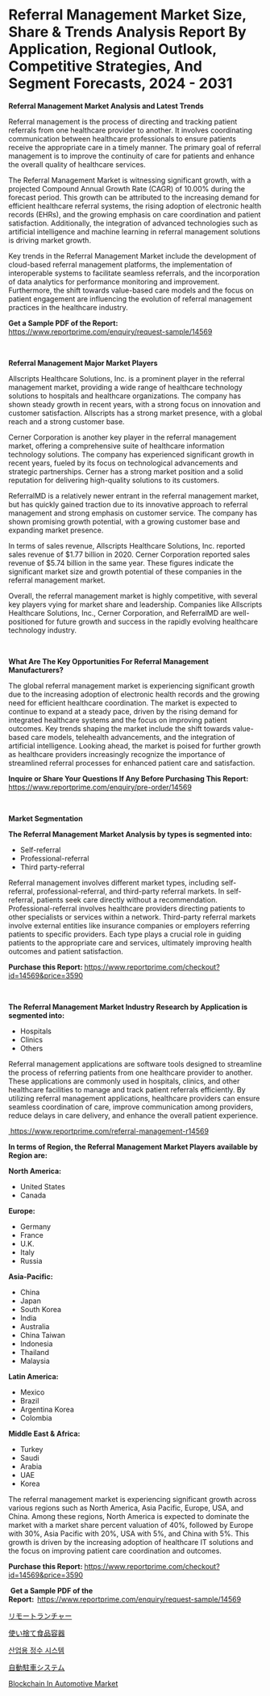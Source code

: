 <p><h1>Referral Management Market Size, Share & Trends Analysis Report By Application, Regional Outlook, Competitive Strategies, And Segment Forecasts, 2024 - 2031</h1></p><p><strong>Referral Management Market Analysis and Latest Trends</strong></p>
<p><p>Referral management is the process of directing and tracking patient referrals from one healthcare provider to another. It involves coordinating communication between healthcare professionals to ensure patients receive the appropriate care in a timely manner. The primary goal of referral management is to improve the continuity of care for patients and enhance the overall quality of healthcare services.</p><p>The Referral Management Market is witnessing significant growth, with a projected Compound Annual Growth Rate (CAGR) of 10.00% during the forecast period. This growth can be attributed to the increasing demand for efficient healthcare referral systems, the rising adoption of electronic health records (EHRs), and the growing emphasis on care coordination and patient satisfaction. Additionally, the integration of advanced technologies such as artificial intelligence and machine learning in referral management solutions is driving market growth.</p><p>Key trends in the Referral Management Market include the development of cloud-based referral management platforms, the implementation of interoperable systems to facilitate seamless referrals, and the incorporation of data analytics for performance monitoring and improvement. Furthermore, the shift towards value-based care models and the focus on patient engagement are influencing the evolution of referral management practices in the healthcare industry.</p></p>
<p><strong>Get a Sample PDF of the Report:&nbsp;</strong> <a href="https://www.reportprime.com/enquiry/request-sample/14569">https://www.reportprime.com/enquiry/request-sample/14569</a></p>
<p>&nbsp;</p>
<p><strong>Referral Management Major Market Players</strong></p>
<p><p>Allscripts Healthcare Solutions, Inc. is a prominent player in the referral management market, providing a wide range of healthcare technology solutions to hospitals and healthcare organizations. The company has shown steady growth in recent years, with a strong focus on innovation and customer satisfaction. Allscripts has a strong market presence, with a global reach and a strong customer base.</p><p>Cerner Corporation is another key player in the referral management market, offering a comprehensive suite of healthcare information technology solutions. The company has experienced significant growth in recent years, fueled by its focus on technological advancements and strategic partnerships. Cerner has a strong market position and a solid reputation for delivering high-quality solutions to its customers.</p><p>ReferralMD is a relatively newer entrant in the referral management market, but has quickly gained traction due to its innovative approach to referral management and strong emphasis on customer service. The company has shown promising growth potential, with a growing customer base and expanding market presence.</p><p>In terms of sales revenue, Allscripts Healthcare Solutions, Inc. reported sales revenue of $1.77 billion in 2020. Cerner Corporation reported sales revenue of $5.74 billion in the same year. These figures indicate the significant market size and growth potential of these companies in the referral management market.</p><p>Overall, the referral management market is highly competitive, with several key players vying for market share and leadership. Companies like Allscripts Healthcare Solutions, Inc., Cerner Corporation, and ReferralMD are well-positioned for future growth and success in the rapidly evolving healthcare technology industry.</p></p>
<p>&nbsp;</p>
<p><strong>What Are The Key Opportunities For Referral Management Manufacturers?</strong></p>
<p><p>The global referral management market is experiencing significant growth due to the increasing adoption of electronic health records and the growing need for efficient healthcare coordination. The market is expected to continue to expand at a steady pace, driven by the rising demand for integrated healthcare systems and the focus on improving patient outcomes. Key trends shaping the market include the shift towards value-based care models, telehealth advancements, and the integration of artificial intelligence. Looking ahead, the market is poised for further growth as healthcare providers increasingly recognize the importance of streamlined referral processes for enhanced patient care and satisfaction.</p></p>
<p><strong>Inquire or Share Your Questions If Any Before Purchasing This Report:</strong> <a href="https://www.reportprime.com/enquiry/pre-order/14569">https://www.reportprime.com/enquiry/pre-order/14569</a></p>
<p>&nbsp;</p>
<p><strong>Market Segmentation</strong></p>
<p><strong>The Referral Management Market Analysis by types is segmented into:</strong></p>
<p><ul><li>Self-referral</li><li>Professional-referral</li><li>Third party-referral</li></ul></p>
<p><p>Referral management involves different market types, including self-referral, professional-referral, and third-party referral markets. In self-referral, patients seek care directly without a recommendation. Professional-referral involves healthcare providers directing patients to other specialists or services within a network. Third-party referral markets involve external entities like insurance companies or employers referring patients to specific providers. Each type plays a crucial role in guiding patients to the appropriate care and services, ultimately improving health outcomes and patient satisfaction.</p></p>
<p><strong>Purchase this Report:&nbsp;</strong><a href="https://www.reportprime.com/checkout?id=14569&price=3590">https://www.reportprime.com/checkout?id=14569&price=3590</a></p>
<p>&nbsp;</p>
<p><strong>The Referral Management Market Industry Research by Application is segmented into:</strong></p>
<p><ul><li>Hospitals</li><li>Clinics</li><li>Others</li></ul></p>
<p><p>Referral management applications are software tools designed to streamline the process of referring patients from one healthcare provider to another. These applications are commonly used in hospitals, clinics, and other healthcare facilities to manage and track patient referrals efficiently. By utilizing referral management applications, healthcare providers can ensure seamless coordination of care, improve communication among providers, reduce delays in care delivery, and enhance the overall patient experience.</p></p>
<p><a href="https://www.reportprime.com/referral-management-r14569">&nbsp;https://www.reportprime.com/referral-management-r14569</a></p>
<p><strong>In terms of Region, the Referral Management Market Players available by Region are:</strong></p>
<p>
    <p> <strong> North America: </strong>
        <ul>
            <li>United States</li>
            <li>Canada</li>
        </ul>
        </p> 
    <p> <strong> Europe: </strong>
        <ul>
            <li>Germany</li>
            <li>France</li>
            <li>U.K.</li>
            <li>Italy</li>
            <li>Russia</li>
        </ul>
        </p> 
    <p> <strong> Asia-Pacific: </strong>
        <ul>
            <li>China</li>
            <li>Japan</li>
            <li>South Korea</li>
            <li>India</li>
            <li>Australia</li>
            <li>China Taiwan</li>
            <li>Indonesia</li>
            <li>Thailand</li>
            <li>Malaysia</li>
        </ul>
        </p> 
    <p> <strong> Latin America: </strong>
        <ul>
            <li>Mexico</li>
            <li>Brazil</li>
            <li>Argentina Korea</li>
            <li>Colombia</li>
        </ul>
        </p> 
    <p> <strong> Middle East & Africa: </strong>
        <ul>
            <li>Turkey</li>
            <li>Saudi</li>
            <li>Arabia</li>
            <li>UAE</li>
            <li>Korea</li>
        </ul>
    </p>
    </p>
<p><p>The referral management market is experiencing significant growth across various regions such as North America, Asia Pacific, Europe, USA, and China. Among these regions, North America is expected to dominate the market with a market share percent valuation of 40%, followed by Europe with 30%, Asia Pacific with 20%, USA with 5%, and China with 5%. This growth is driven by the increasing adoption of healthcare IT solutions and the focus on improving patient care coordination and outcomes.</p></p>
<p><strong>Purchase this Report: </strong><a href="https://www.reportprime.com/checkout?id=14569&price=3590">https://www.reportprime.com/checkout?id=14569&price=3590</a></p>
<p>&nbsp;<strong>Get a Sample PDF of the Report:&nbsp;&nbsp;</strong><a href="https://www.reportprime.com/enquiry/request-sample/14569">https://www.reportprime.com/enquiry/request-sample/14569</a></p>
<p><strong></strong></p>
<p><p><a href="https://github.com/Sophiaard2003/Market-Research-Report-List-1/blob/main/277088125448.md">リモートランチャー</a></p><p><a href="https://medium.com/@elmoray21/%E4%BD%BF%E3%81%84%E6%8D%A8%E3%81%A6%E9%A3%9F%E5%93%81%E5%AE%B9%E5%99%A8%E5%B8%82%E5%A0%B4-2031%E5%B9%B4%E3%81%BE%E3%81%A7%E3%81%AE%E6%88%90%E5%8A%9F%E3%81%99%E3%82%8B%E3%83%93%E3%82%B8%E3%83%8D%E3%82%B9%E6%88%A6%E7%95%A5%E3%81%AE%E9%8D%B5-63b18d62b51f">使い捨て食品容器</a></p><p><a href="https://medium.com/@bricebeahan2023/%EC%82%B0%EC%97%85%EC%9A%A9-%EC%88%98%EC%B2%98%EB%A6%AC-%EC%8B%9C%EC%8A%A4%ED%85%9C-%EC%8B%9C%EC%9E%A5-%EB%B6%84%EC%84%9D-%EB%B0%8F-%EA%B7%9C%EB%AA%A8-2024%EB%85%84%EB%B6%80%ED%84%B0-2031%EB%85%84%EA%B9%8C%EC%A7%80-%EC%98%88%EC%B8%A1%EB%90%9C-%EA%B8%B0%EA%B0%84%EC%97%90-%EB%8C%80%ED%95%9C%EC%97%AC-411f5e05ee6e">산업용 정수 시스템</a></p><p><a href="https://medium.com/@billyarton5656871/%E8%87%AA%E5%8B%95%E8%BB%8A%E9%A7%90%E8%BB%8A%E3%82%B7%E3%82%B9%E3%83%86%E3%83%A0%E5%B8%82%E5%A0%B4%E8%AA%BF%E6%9F%BB%E3%83%AC%E3%83%9D%E3%83%BC%E3%83%88-%E3%81%9D%E3%81%AE%E6%AD%B4%E5%8F%B2%E3%81%8A%E3%82%88%E3%81%B32024%E5%B9%B4%E3%81%8B%E3%82%892031%E5%B9%B4%E3%81%AE%E4%BA%88%E6%B8%AC-21010718ba3f">自動駐車システム</a></p><p><a href="https://github.com/brenzgnarento/Market-Research-Report-List-2/blob/main/blockchain-in-automotive-market.md">Blockchain In Automotive Market</a></p></p>